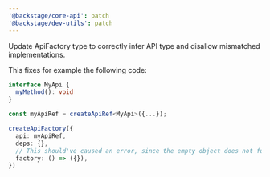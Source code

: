 ```yaml
---
'@backstage/core-api': patch
'@backstage/dev-utils': patch
---
```


Update ApiFactory type to correctly infer API type and disallow mismatched implementations.

This fixes for example the following code:

```ts
interface MyApi {
  myMethod(): void
}

const myApiRef = createApiRef<MyApi>({...});

createApiFactory({
  api: myApiRef,
  deps: {},
  // This should've caused an error, since the empty object does not fully implement MyApi
  factory: () => ({}),
})
```
